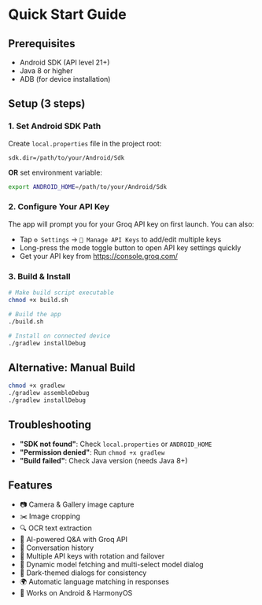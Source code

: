 # Quick Start Guide

## Prerequisites
- Android SDK (API level 21+)
- Java 8 or higher
- ADB (for device installation)

## Setup (3 steps)

### 1. Set Android SDK Path
Create `local.properties` file in the project root:
```
sdk.dir=/path/to/your/Android/Sdk
```

**OR** set environment variable:
```bash
export ANDROID_HOME=/path/to/your/Android/Sdk
```

### 2. Configure Your API Key
The app will prompt you for your Groq API key on first launch. You can also:
- Tap `⚙️ Settings` → `🔑 Manage API Keys` to add/edit multiple keys
- Long-press the mode toggle button to open API key settings quickly
- Get your API key from https://console.groq.com/

### 3. Build & Install
```bash
# Make build script executable
chmod +x build.sh

# Build the app
./build.sh

# Install on connected device
./gradlew installDebug
```

## Alternative: Manual Build
```bash
chmod +x gradlew
./gradlew assembleDebug
./gradlew installDebug
```

## Troubleshooting
- **"SDK not found"**: Check `local.properties` or `ANDROID_HOME`
- **"Permission denied"**: Run `chmod +x gradlew`
- **"Build failed"**: Check Java version (needs Java 8+)

## Features
- 📷 Camera & Gallery image capture
- ✂️ Image cropping
- 🔍 OCR text extraction
- 🤖 AI-powered Q&A with Groq API
- 💬 Conversation history
- 🔑 Multiple API keys with rotation and failover
- 🤖 Dynamic model fetching and multi-select model dialog
- 🌙 Dark-themed dialogs for consistency
- 🌍 Automatic language matching in responses
- 📱 Works on Android & HarmonyOS 